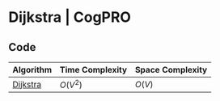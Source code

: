 # Dijkstra | CogPRO

## Code

| Algorithm                         | Time Complexity | Space Complexity |
| --------------------------------- | --------------- | ---------------- |
| [Dijkstra](/lib/dijkstra/Main.cpp) | $O(V^2)$        | $O(V)$           |
